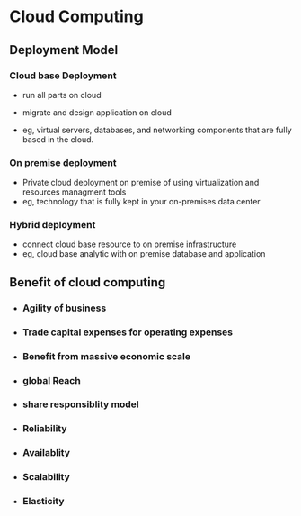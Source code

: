 # Cloud Computing

## Deployment Model

### Cloud base Deployment

- run all parts on cloud

- migrate and design application on cloud

- eg, virtual servers, databases, and networking components that are fully based in the cloud.

### On premise deployment

- Private cloud deployment on premise of using virtualization and resources managment tools
- eg, technology that is fully kept in your on-premises data center

### Hybrid deployment

- connect cloud base resource to on premise infrastructure
- eg, cloud base analytic with on premise database and application

## Benefit of cloud computing
- ### Agility of business
- ### Trade capital expenses for operating expenses
- ### Benefit from massive economic scale
- ### global Reach
- ### share responsiblity model
- ### Reliability
- ### Availablity 
- ### Scalability
- ### Elasticity

